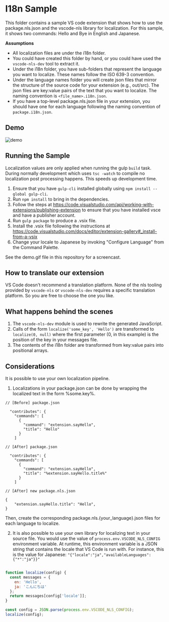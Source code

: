 # I18n Sample

This folder contains a sample VS code extension that shows how to use the package.nls.json and the vscode-nls library for localization. For this sample, it shows two commands: Hello and Bye in English and Japanese.

**Assumptions**

* All localization files are under the i18n folder.
* You could have created this folder by hand, or you could have used the `vscode-nls-dev` tool to extract it.
* Under the i18n folder, you have sub-folders that represent the language you want to localize. These names follow the ISO 639-3 convention.
* Under the language names folder you will create json files that mirror the structure of the source code for your extension (e.g., out/src). The json files are key:value pairs of the text that you want to localize. The naming convention is `<file_name>.i18n.json`.
* If you have a top-level package.nls.json file in your extension, you should have one for each language following the naming convention of `package.i18n.json`.

## Demo

![demo](demo.gif)

## Running the Sample

Localization values are only applied when running the gulp `build` task. During normally development which uses `tsc -watch` to compile no localization post processing happens. This speeds up development time.

1. Ensure that you have `gulp-cli` installed globally using `npm install --global gulp-cli`.
1. Run `npm install` to bring in the dependencies.
1. Follow the steps at https://code.visualstudio.com/api/working-with-extensions/publishing-extension to ensure that you have installed vsce and have a publisher account.
1. Run `gulp package` to produce a .vsix file.
1. Install the .vsix file following the instructions at https://code.visualstudio.com/docs/editor/extension-gallery#_install-from-a-vsix
1. Change your locale to Japanese by invoking "Configure Language" from the Command Palette.

See the demo.gif file in this repository for a screencast.

## How to translate our extension

VS Code doesn't recommend a translation platform. None of the nls tooling provided by `vscode-nls` or `vscode-nls-dev` requires a specific translation platform. So you are free to choose the one you like.

## What happens behind the scenes

1. The `vscode-nls-dev` module is used to rewrite the generated JavaScript.
1. Calls of the form `localize('some_key', 'Hello')` are transformed to `localize(0, null)` where the first parameter (0, in this example) is the position of the key in your messages file.
1. The contents of the i18n folder are transformed from key:value pairs into positional arrays.

## Considerations

It is possible to use your own localization pipeline.

1. Localizations in your package.json can be done by wrapping the localized text in the form %some.key%.

```
// [Before] package.json

  "contributes": {
    "commands": [
      {
        "command": "extension.sayHello",
        "title": "Hello"
      }
    ]

// [After] package.json

  "contributes": {
    "commands": [
      {
        "command": "extension.sayHello",
        "title": "%extension.sayHello.title%"
      }
    ]

// [After] new package.nls.json

{
    "extension.sayHello.title": "Hello",
}

```

Then, create the corresponding package.nls.{your_language}.json files for each language to localize.

2. It is also possible to use your own library for localizing text in your source file. You would use the value of `process.env.VSCODE_NLS_CONFIG` environment variable. At runtime, this environment variable is a JSON string that contains the locale that VS Code is run with. For instance, this is the value for Japanese: `"{"locale":"ja","availableLanguages":{"*":"ja"}}"`

```JavaScript

function localize(config) {
  const messages = {
    en: 'Hello',
    ja: 'こんにちは'
  };
  return messages[config['locale']];
}

const config = JSON.parse(process.env.VSCODE_NLS_CONFIG);
localize(config);

```
